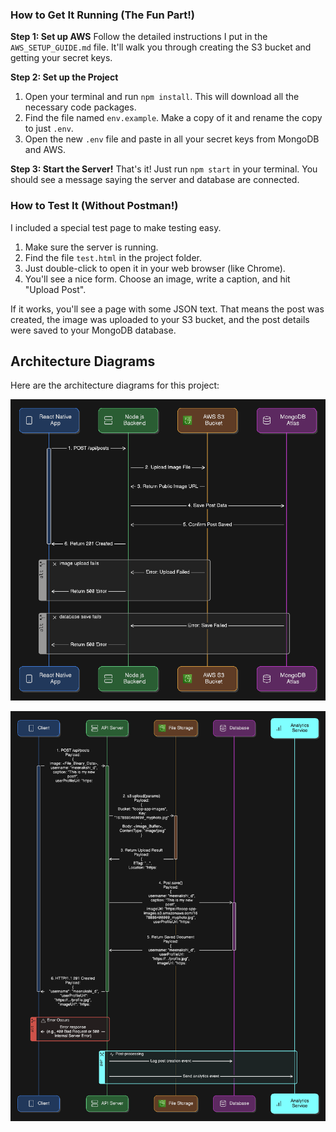 ### How to Get It Running (The Fun Part!)

**Step 1: Set up AWS**
Follow the detailed instructions I put in the `AWS_SETUP_GUIDE.md` file. It'll walk you through creating the S3 bucket and getting your secret keys.

**Step 2: Set up the Project**
1.  Open your terminal and run `npm install`. This will download all the necessary code packages.
2.  Find the file named `env.example`. Make a copy of it and rename the copy to just `.env`.
3.  Open the new `.env` file and paste in all your secret keys from MongoDB and AWS.

**Step 3: Start the Server!**
That's it! Just run `npm start` in your terminal. You should see a message saying the server and database are connected.

### How to Test It (Without Postman!)

I included a special test page to make testing easy.
1.  Make sure the server is running.
2.  Find the file `test.html` in the project folder.
3.  Just double-click to open it in your web browser (like Chrome).
4.  You'll see a nice form. Choose an image, write a caption, and hit "Upload Post".

If it works, you'll see a page with some JSON text. That means the post was created, the image was uploaded to your S3 bucket, and the post details were saved to your MongoDB database.

## Architecture Diagrams

Here are the architecture diagrams for this project:

![High Level Design](public/HLD.png)

![Low Level Design](public/LLD.png)


